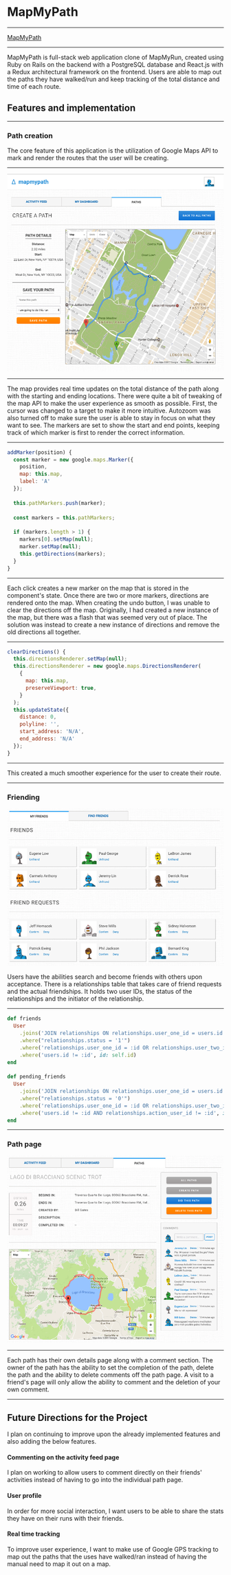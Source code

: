 # MapMyPath
-----------

[MapMyPath](https://mapmypath.herokuapp.com/)

---

MapMyPath is full-stack web application clone of MapMyRun, created using Ruby on Rails on the backend with a PostgreSQL database and React.js with a Redux architectural framework on the frontend. Users are able to map out the paths they have walked/run and keep tracking of the total distance and time of each route.

## Features and implementation

---
### Path creation

The core feature of this application is the utilization of Google Maps API to mark and render the routes that the user will be creating.

---
![Route Creation](app/assets/images/map_creation.png)

---
The map provides real time updates on the total distance of the path along with the starting and ending locations. There were quite a bit of tweaking of the map API to make the user experience as smooth as possible. First, the cursor was changed to a target to make it more intuitive. Autozoom was also turned off to make sure the user is able to stay in focus on what they want to see. The markers are set to show the start and end points, keeping track of which marker is first to render the correct information.

---
```javascript
addMarker(position) {
  const marker = new google.maps.Marker({
    position,
    map: this.map,
    label: 'A'
  });

  this.pathMarkers.push(marker);

  const markers = this.pathMarkers;

  if (markers.length > 1) {
    markers[0].setMap(null);
    marker.setMap(null);
    this.getDirections(markers);
  }
}
```
---
Each click creates a new marker on the map that is stored in the component's state. Once there are two or more markers, directions are rendered onto the map. When creating the undo button, I was unable to clear the directions off the map. Originally, I had created a new instance of the map, but there was a flash that was seemed very out of place.  The solution was instead to create a new instance of directions and remove the old directions all together.

---
```javascript
clearDirections() {
  this.directionsRenderer.setMap(null);
  this.directionsRenderer = new google.maps.DirectionsRenderer(
    {
      map: this.map,
      preserveViewport: true,
    }
  );
  this.updateState({
    distance: 0,
    polyline: '',
    start_address: 'N/A',
    end_address: 'N/A'
  });
}
```

---
This created a much smoother experience for the user to create their route.


---
### Friending

![Friends Page](app/assets/images/friends_page.png)

Users have the abilities search and become friends with others upon acceptance. There is a relationships table that takes care of friend requests and the actual friendships. It holds two user IDs, the status of the relationships and the initiator of the relationship.

---
```ruby
def friends
  User
    .joins('JOIN relationships ON relationships.user_one_id = users.id OR relationships.user_two_id = users.id')
    .where("relationships.status = '1'")
    .where('relationships.user_one_id = :id OR relationships.user_two_id = :id', id: self.id)
    .where('users.id != :id', id: self.id)
end

def pending_friends
  User
    .joins('JOIN relationships ON relationships.user_one_id = users.id OR relationships.user_two_id = users.id')
    .where("relationships.status = '0'")
    .where('relationships.user_one_id = :id OR relationships.user_two_id = :id', id: self.id)
    .where('users.id != :id AND relationships.action_user_id != :id', id: self.id)
end
```

---

### Path page
![Path Page](app/assets/images/path_show_page.png)

---
Each path has their own details page along with a comment section. The owner of the path has the ability to set the completion of the path, delete the path and the ability to delete comments off the path page. A visit to a friend's page will only allow the ability to comment and the deletion of your own comment.

---

## Future Directions for the Project

I plan on continuing to improve upon the already implemented features and also adding the below features.

#### Commenting on the activity feed page

I plan on working to allow users to comment directly on their friends' activities instead of having to go into the individual path page.

#### User profile

In order for more social interaction, I want users to be able to share the stats they have on their runs with their friends.

#### Real time tracking

To improve user experience, I want to make use of Google GPS tracking to map out the paths that the uses have walked/ran instead of having the manual need to map it out on a map.
